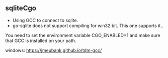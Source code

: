 ## sqliteCgo

- Using GCC to connect to sqlite.
- go-sqlite does not support compiling for win32 bit. This one supports it..

You need to set the environment variable CGO_ENABLED=1 and make sure that GCC is installed on your path.

windows: https://jmeubank.github.io/tdm-gcc/
